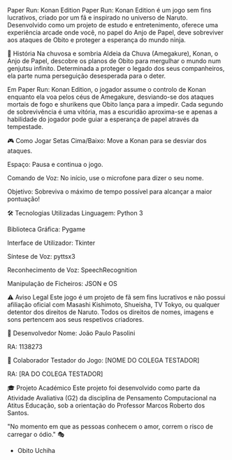 Paper Run: Konan Edition
Paper Run: Konan Edition é um jogo sem fins lucrativos, criado por um fã e inspirado no universo de Naruto. Desenvolvido como um projeto de estudo e entretenimento, oferece uma experiência arcade onde você, no papel do Anjo de Papel, deve sobreviver aos ataques de Obito e proteger a esperança do mundo ninja.

📜 História
Na chuvosa e sombria Aldeia da Chuva (Amegakure), Konan, o Anjo de Papel, descobre os planos de Obito para mergulhar o mundo num genjutsu infinito. Determinada a proteger o legado dos seus companheiros, ela parte numa perseguição desesperada para o deter.

Em Paper Run: Konan Edition, o jogador assume o controlo de Konan enquanto ela voa pelos céus de Amegakure, desviando-se dos ataques mortais de fogo e shurikens que Obito lança para a impedir. Cada segundo de sobrevivência é uma vitória, mas a escuridão aproxima-se e apenas a habilidade do jogador pode guiar a esperança de papel através da tempestade.

🎮 Como Jogar
Setas Cima/Baixo: Move a Konan para se desviar dos ataques.

Espaço: Pausa e continua o jogo.

Comando de Voz: No início, use o microfone para dizer o seu nome.

Objetivo: Sobreviva o máximo de tempo possível para alcançar a maior pontuação!

🛠️ Tecnologias Utilizadas
Linguagem: Python 3

Biblioteca Gráfica: Pygame

Interface de Utilizador: Tkinter

Síntese de Voz: pyttsx3

Reconhecimento de Voz: SpeechRecognition

Manipulação de Ficheiros: JSON e OS

⚠️ Aviso Legal
Este jogo é um projeto de fã sem fins lucrativos e não possui afiliação oficial com Masashi Kishimoto, Shueisha, TV Tokyo, ou qualquer detentor dos direitos de Naruto. Todos os direitos de nomes, imagens e sons pertencem aos seus respetivos criadores.

👾 Desenvolvedor
Nome: João Paulo Pasolini

RA: 1138273

👾 Colaborador
Testador do Jogo: [NOME DO COLEGA TESTADOR]

RA: [RA DO COLEGA TESTADOR]

🎓 Projeto Académico
Este projeto foi desenvolvido como parte da Atividade Avaliativa (G2) da disciplina de Pensamento Computacional na Atitus Educação, sob a orientação do Professor Marcos Roberto dos Santos.

"No momento em que as pessoas conhecem o amor, correm o risco de carregar o ódio." 🎭

- Obito Uchiha
